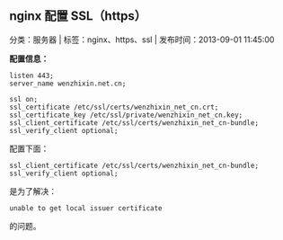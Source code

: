 ## nginx 配置 SSL（https）

分类：服务器 | 标签：nginx、https、ssl | 发布时间：2013-09-01 11:45:00

**配置信息：**

	listen 443;
	server_name wenzhixin.net.cn;

	ssl on;
	ssl_certificate /etc/ssl/certs/wenzhixin_net_cn.crt;
	ssl_certificate_key /etc/ssl/private/wenzhixin_net_cn.key;
	ssl_client_certificate /etc/ssl/certs/wenzhixin_net_cn-bundle;
	ssl_verify_client optional;

配置下面：

	ssl_client_certificate /etc/ssl/certs/wenzhixin_net_cn-bundle;
	ssl_verify_client optional;

是为了解决：

	unable to get local issuer certificate
	
的问题。